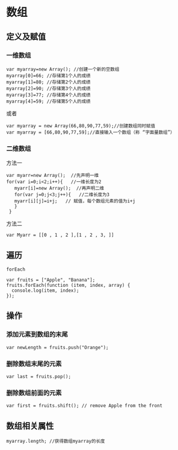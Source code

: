 # 数组

## 定义及赋值
### 一维数组
```
var myarray=new Array(); //创建一个新的空数组
myarray[0]=66; //存储第1个人的成绩
myarray[1]=80; //存储第2个人的成绩
myarray[2]=90; //存储第3个人的成绩
myarray[3]=77; //存储第4个人的成绩
myarray[4]=59; //存储第5个人的成绩
```
或者
```
var myarray = new Array(66,80,90,77,59);//创建数组同时赋值
var myarray = [66,80,90,77,59];//直接输入一个数组（称 “字面量数组”）
```

### 二维数组
方法一
```
var myarr=new Array();  //先声明一维 
for(var i=0;i<2;i++){   //一维长度为2
   myarr[i]=new Array();  //再声明二维 
   for(var j=0;j<3;j++){   //二维长度为3
   myarr[i][j]=i+j;   // 赋值，每个数组元素的值为i+j
   }
 }
```

方法二
```
var Myarr = [[0 , 1 , 2 ],[1 , 2 , 3, ]]
```

## 遍历

`forEach`
```
var fruits = ["Apple", "Banana"];
fruits.forEach(function (item, index, array) {
  console.log(item, index);
});
```

## 操作
### 添加元素到数组的末尾
```
var newLength = fruits.push("Orange");
```

### 删除数组末尾的元素
```
var last = fruits.pop();
```
### 删除数组前面的元素
```
var first = fruits.shift(); // remove Apple from the front
```


## 数组相关属性
```
myarray.length; //获得数组myarray的长度

```


